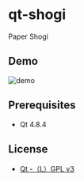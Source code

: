 # qt-shogi

Paper Shogi

## Demo

![demo](https://kyoronet.github.io/image-storage/qt-shogi/demo.gif)

## Prerequisites

- Qt 4.8.4

## License

- [Qt -（L）GPL v3](https://www.qt.io/licensing)
